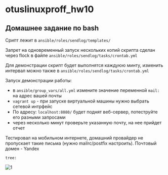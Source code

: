 # otuslinuxproff_hw10
## Домашнее задание по bash
Срипт лежит в ``` ansible/roles/sendlog/templates/ ```

Запрет на одновременный запуск нескольких копий скрипта сделан через flock в файле ``` ansible/roles/sendlog/tasks/crontab.yml ```

Для демонстрации скрипт будет выполнятся каждуюю минту, изменить интервал можно также в ``` ansible/roles/sendlog/tasks/crontab.yml ```

Запуск демонстрации работы:
  - в ``` ansible/group_vars/all.yml ``` измените значение переменной ``` mail: ``` на адрес вашей почты
  - ``` vagrant up ``` - при запуске виртуальной машины нужно выбрать сетевой интрфейс
  - По адресу: ``` localhost:8080/ ``` будет поднят веб-сервер, потеструйте его разными запросами
  - через несколько минут проверьте указанную почту, на нее прийдет  отчет 
    
  Тестировал на мобильном интернете, домашний провайдер не пропускает такие письма (нужно mailrc/postfix настроить). Почтовый домен - Yandex

``` tree: ```

![1](https://user-images.githubusercontent.com/59445051/213164965-0130ad75-ed54-4c5f-9cb2-be25e170bb29.png)
